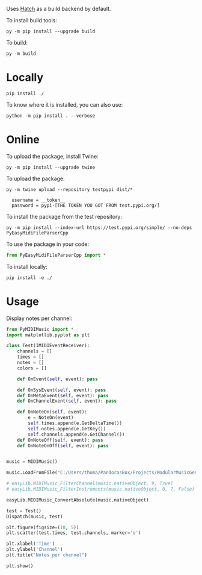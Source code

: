 

Uses [Hatch](https://pypi.org/project/hatch/) as a build backend by default.

To install build tools:
```
py -m pip install --upgrade build
```

To build:
```
py -m build
```

# Locally

```
pip install ./
```

To know where it is installed, you can also use:
```
python -m pip install . --verbose
```

# Online

To upload the package, install Twine: 
```
py -m pip install --upgrade twine
```

To upload the package:
```
py -m twine upload --repository testpypi dist/*
```

```
  username = __token__
  password = pypi-[THE TOKEN YOU GOT FROM test.pypi.org/]
```

To install the package from the test repository:
```
py -m pip install --index-url https://test.pypi.org/simple/ --no-deps PyEasyMidiFileParserCpp
```

To use the package in your code:
```py
from PyEasyMidiFileParserCpp import *
```

To install locally:
```
pip install -e ./
```

# Usage

Display notes per channel:
```py
from PyMIDIMusic import *
import matplotlib.pyplot as plt

class Test(IMIDIEventReceiver):
    channels = []
    times = []
    notes = []
    colors = []

    def OnEvent(self, event): pass

    def OnSysEvent(self, event): pass
    def OnMetaEvent(self, event): pass
    def OnChannelEvent(self, event): pass

    def OnNoteOn(self, event): 
        e = NoteOn(event)
        self.times.append(e.GetDeltaTime())
        self.notes.append(e.GetKey())
        self.channels.append(e.GetChannel())
    def OnNoteOff(self, event): pass
    def OnNoteOnOff(self, event): pass


music = MIDIMusic() 

music.LoadFromFile("C:/Users/thoma/PandorasBox/Projects/ModularMusicGenerationModules/Assets/Datasets/LakhMidi-Clean/Ludwig_van_Beethoven/Fur_Elise.1.mid")

# easyLib.MIDIMusic_FilterChannel(music.nativeObject, 9, True)
# easyLib.MIDIMusic_FilterInstruments(music.nativeObject, 0, 7, False)

easyLib.MIDIMusic_ConvertAbsolute(music.nativeObject)

test = Test()
Dispatch(music, test)

plt.figure(figsize=(10, 5))
plt.scatter(test.times, test.channels, marker='o')

plt.xlabel('Time')
plt.ylabel('Channel')
plt.title("Notes per channel")

plt.show()
```

